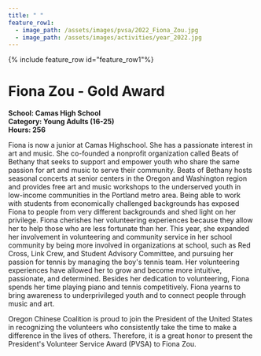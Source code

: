 ```yaml
---
title: " "
feature_row1:
  - image_path: /assets/images/pvsa/2022_Fiona_Zou.jpg
  - image_path: /assets/images/activities/year_2022.jpg
---
```


{% include feature_row id="feature_row1"%}

# Fiona Zou - Gold Award

**School: Camas High School**  
**Category: Young Adults (16-25)**  
**Hours: 256**  

Fiona is now a junior at Camas Highschool. She has a passionate interest in art and music. She co-founded a nonprofit organization called Beats of Bethany that seeks to support and empower youth who share the same passion for art and music to serve their community. Beats of Bethany hosts seasonal concerts at senior centers in the Oregon and Washington region and provides free art and music workshops to the underserved youth in low-income communities in the Portland metro area. Being able to work with students from economically challenged backgrounds has exposed Fiona to people from very different backgrounds and shed light on her privilege. Fiona cherishes her volunteering experiences because they allow her to help those who are less fortunate than her. This year, she expanded her involvement in volunteering and community service in her school community by being more involved in organizations at school, such as Red Cross, Link Crew, and Student Advisory Committee, and pursuing her passion for tennis by managing the boy's tennis team. Her volunteering experiences have allowed her to grow and become more intuitive, passionate, and determined. Besides her dedication to volunteering, Fiona spends her time playing piano and tennis competitively. Fiona yearns to bring awareness to underprivileged youth and to connect people through music and art. 

Oregon Chinese Coalition is proud to join the President of the United States in recognizing the volunteers who consistently take the time to make a difference in the lives of others. Therefore, it is a great honor to present the President's Volunteer Service Award (PVSA) to Fiona Zou.
